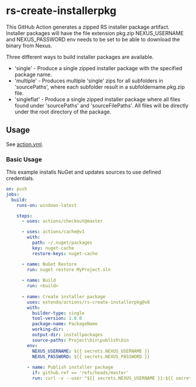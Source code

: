 # rs-create-installerpkg

This GitHub Action generates a zipped RS installer package artifact. Installer packages will have the file extension pkg.zip
NEXUS_USERNAME and NEXUS_PASSWORD env needs to be set to be able to download the binary from Nexus.

Three different ways to build installer packages are available.

  * 'single' - Produce a single zipped installer package with the specified package name. 
  * 'multiple' - Produces multiple 'single' zips for all subfolders in 'sourcePaths', where each subfolder result in a subfoldername.pkg.zip file.
  * 'singleflat' - Produce a single zipped installer package where all files found under 'sourcePaths' and 'sourceFilePaths'. All files will be directly under the root directory of the package.

## Usage

See [action.yml](action.yml).

### Basic Usage

This example installs NuGet and updates sources to use defined credentials.

```yaml
on: push
jobs:
  build:
    runs-on: windows-latest

    steps:
      - uses: actions/checkout@master      

      - uses: actions/cache@v1
        with:
          path: ~/.nuget/packages
          key: nuget-cache
          restore-keys: nuget-cache

      - name: NuGet Restore
        run: nuget restore MyProject.sln
      
      - name: Build
        run: <build>
      
      - name: Create installer package
        uses: extenda/actions/rs-create-installerpkg@v0
        with:
          builder-type: single
          tool-version: 1.0.0
          package-name: PackageName
          working-dir: .
          output-dir: installpackages
          source-paths: Project\bin\publish\bin
        env:
          NEXUS_USERNAME: ${{ secrets.NEXUS_USERNAME }}
          NEXUS_PASSWORD: ${{ secrets.NEXUS_PASSWORD }}
        
        - name: Publish installer package
          if: github.ref == 'refs/heads/master'
          run: curl -v --user "${{ secrets.NEXUS_USERNAME }}:${{ secrets.NEXUS_PASSWORD }}" --upload-file installpackages/PackageName.pkg.zip https://repo.extendaretail.com/repository/raw-hosted/PackageName.pkg/<VERSION>/PackageName.pkg.zip
```

